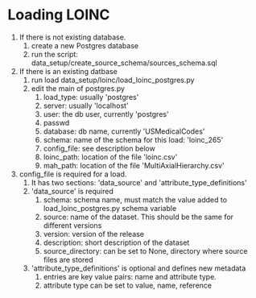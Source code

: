 # Loading LOINC

1. If there is not existing database.
    1. create a new Postgres database
    2. run the script: data_setup/create_source_schema/sources_schema.sql
2. If there is an existing datbase
    1. run load data_setup/loinc/load_loinc_postgres.py
    2. edit the main of postgres.py
        1. load_type: usually 'postgres'
        2. server: usually 'localhost'
        3. user: the db user, currently 'postgres'
        4. passwd
        5. database: db name, currently 'USMedicalCodes'
        6. schema: name of the schema for this load: 'loinc_265'
        7. config_file: see description below
        8. loinc_path: location of the file 'loinc.csv'
        9. mah_path: location of the file 'MultiAxialHierarchy.csv'
3. config_file is required for a load.
    1. It has two sections: 'data_source' and 'attribute_type_definitions'
    2. 'data_source' is required
        1. schema: schema name, must match the value added to load_loinc_postgres.py schema variable
	    2. source: name of the dataset.  This should be the same for different versions
	    3. version: version of the release
	    4. description: short description of the dataset
	    5. source_directory: can be set to None, directory where source files are stored
    3. 'attribute_type_definitions' is optional and defines new metadata
        1. entries are key value pairs: name and attribute type.
        2. attribute type can be set to value, name, reference

